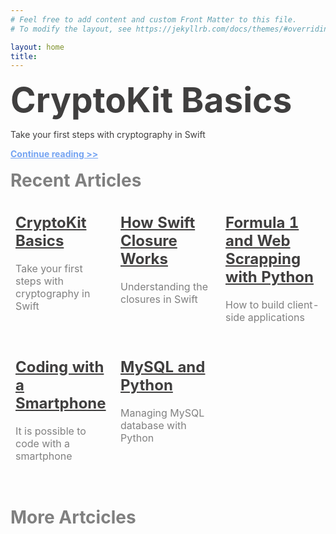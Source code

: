 ```yaml
---
# Feel free to add content and custom Front Matter to this file.
# To modify the layout, see https://jekyllrb.com/docs/themes/#overriding-theme-defaults

layout: home
title: 
---
```

<!-- <h1 style="font-size: 55px; color: #403F3F; margin: 0px 0px"><b>Please come back later, I am working on the site. Thanks!</b></h1> -->
<h1 style="font-size: 55px; color: #403F3F; margin: 0px 0px"><b>CryptoKit Basics</b></h1>
<p style="color: #403F3F">Take your first steps with cryptography in Swift</p>
<a style="color: #75A4F2" href="https://www.javiercarrilloblog.com/coding/15/06/2021/CryptoKit.html"><b>Continue reading >></b></a>
<br>
<br>
<h1 style="color: gray; margin: 0px 0px"><b>Recent Articles</b></h1>
<table style="width: 100%; horizontal-align: center; margin: 0px 0px">
  <tr>
    <td style="border-style: hidden; width: 33%; text-align: left; vertical-align: top">
      <a style="color: #403F3F" href="https://www.javiercarrilloblog.com/coding/15/06/2021/CryptoKit.html"><h2><b>CryptoKit Basics</b></h2></a>
      <p style="color: gray">Take your first steps with cryptography in Swift</p>
    </td>
    <td style="border-style: hidden; width: 33%; text-align: left; vertical-align: top">
      <a style="color: #403F3F" href="https://www.javiercarrilloblog.com/coding/17/05/2021/SwiftClosures.html"><h2><b>How Swift Closure Works</b></h2></a>
      <p style="color: gray">Understanding the closures in Swift</p>
    </td>
    <td style="border-style: hidden; width: 33%; text-align: left; vertical-align: top">
      <a style="color: #403F3F" href="https://www.javiercarrilloblog.com/coding/15/04/2021/Formula1WebScraping.html"><h2><b>Formula 1 and Web Scrapping with Python</b></h2></a>
      <p style="color: gray">How to build client-side applications</p>
    </td>
  </tr>
  <tr style="background-color: #FDFDFD">
    <td style="border-style: hidden; width: 33%; text-align: left; vertical-align: top">
      <a style="color: #403F3F" href="https://www.javiercarrilloblog.com/coding/15/03/2021/Coding_with_smartphone.html"><h2><b>Coding with a Smartphone</b></h2></a>
      <p style="color: gray">It is possible to code with a smartphone</p>
    </td>
    <td style="border-style: hidden; width: 33%; text-align: left; vertical-align: top">
      <a style="color: #403F3F" href="https://www.javiercarrilloblog.com/coding/15/02/2021/MySQLPython.html"><h2><b>MySQL and Python</b></h2></a>
      <p style="color: gray">Managing MySQL database with Python</p>
    </td>
    <td style="border-style: hidden; width: 33%; text-align: left; vertical-align: top">
    </td>
  </tr>
</table>
<br>
<br>
<br>
<h1 style="color: gray; margin: 0px 0px"><b>More Artcicles</b></h1>